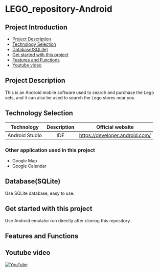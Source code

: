 # LEGO_repository-Android

## Project Introduction
- [Project Description](#Project-description)
- [Technology Selection](#technology-selection)
- [Database(SQLite)](#database(SQLite))
- [Get started with this project](#get-started-with-this-project)
- [Features and Functions](#features-and-functions)
- [Youtube video](#youtube-video)

## Project Description
This is an Android mobile software used to search and purchase the Lego sets, and it can also be used to search the Lego stores near you.

## Technology Selection

|     Technology     |        Description       |                Official website                |
| :----------------: | :----------------------: | :--------------------------------------------: |
|   Android Studio   |           IDE            |         https://developer.android.com/         |

### Other application used in this project
- Google Map
- Google Calendar 

## Database(SQLite)
Use SQLite database, easy to use.

## Get started with this project
Use Android emulator run directly after cloning this repository.

## Features and Functions

## Youtube video
[![YouTube](http://img.youtube.com/vi/95PcGxJPRno/0.jpg)](https://youtu.be/95PcGxJPRno)
